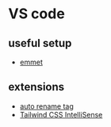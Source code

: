 # VS code

## useful setup

- [emmet](<(https://code.visualstudio.com/docs/editor/emmet)>)

## extensions

- [auto rename tag](https://marketplace.visualstudio.com/items?itemName=formulahendry.auto-rename-tag)
- [Tailwind CSS IntelliSense](https://marketplace.visualstudio.com/itemdetails?itemName=bradlc.vscode-tailwindcss)
